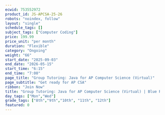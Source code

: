 ```yaml
---
ecwid: 753552972
product_id: JS-APCSA-25-26
robots: "noindex, follow"
layout: "single"
schedule_tags: []
subject_tags: ["Computer Coding"]
price: 199.99
price_unit: "per month"
duration: "Flexible"
category: "Ongoing"
weight: "66"
start_date: "2025-09-03"
end_date: "2026-05-15"
start_time: "6:15"
end_time: "7:00"
page_title: "Group Tutoring: Java for AP Computer Science (Virtual)"
page_subtitle: "Get ready for AP CSA"
ribbon: "Join Now"
title: "Group Tutoring: Java for AP Computer Science (Virtual) | Blue Ridge Boost"
day_tags: ["Mon","Wed"]
grade_tags: ["8th","9th","10th", "11th", "12th"]
featured: 0
---
```

